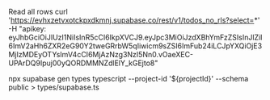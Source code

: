Read all rows
curl 'https://evhxzetvxotckpxdkmnj.supabase.co/rest/v1/todos_no_rls?select=*' \
-H "apikey: eyJhbGciOiJIUzI1NiIsInR5cCI6IkpXVCJ9.eyJpc3MiOiJzdXBhYmFzZSIsInJlZiI6ImV2aHh6ZXR2eG90Y2tweGRrbW5qIiwicm9sZSI6ImFub24iLCJpYXQiOjE3MjIzMDEyOTYsImV4cCI6MjAzNzg3NzI5Nn0.vOaeXEC-UPArDQ9Ipuj00yQORDMMNZdlElY_kGEjto8"

npx supabase gen types typescript --project-id '${projectId}' --schema public > types/supabase.ts
